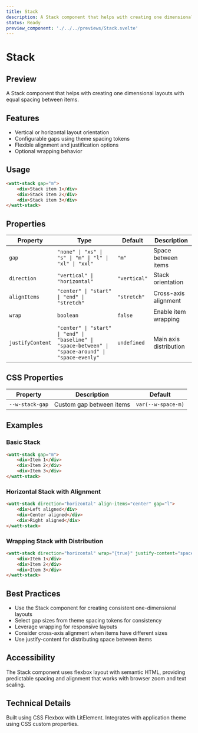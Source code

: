 ```yaml
---
title: Stack
description: A Stack component that helps with creating one dimensional layouts with equal spacing between items.
status: Ready
preview_component: './../../previews/Stack.svelte'
---
```


# Stack

## Preview

A Stack component that helps with creating one dimensional layouts with equal spacing between items.

## Features

- Vertical or horizontal layout orientation
- Configurable gaps using theme spacing tokens
- Flexible alignment and justification options
- Optional wrapping behavior

## Usage

```html
<watt-stack gap="m">
	<div>Stack item 1</div>
	<div>Stack item 2</div>
	<div>Stack item 3</div>
</watt-stack>
```

## Properties

| Property         | Type                                                                                                | Default      | Description            |
| ---------------- | --------------------------------------------------------------------------------------------------- | ------------ | ---------------------- |
| `gap`            | `"none" \| "xs" \| "s" \| "m" \| "l" \| "xl" \| "xxl"`                                              | `"m"`        | Space between items    |
| `direction`      | `"vertical" \| "horizontal"`                                                                        | `"vertical"` | Stack orientation      |
| `alignItems`     | `"center" \| "start" \| "end" \| "stretch"`                                                         | `"stretch"`  | Cross-axis alignment   |
| `wrap`           | `boolean`                                                                                           | `false`      | Enable item wrapping   |
| `justifyContent` | `"center" \| "start" \| "end" \| "baseline" \| "space-between" \| "space-around" \| "space-evenly"` | `undefined`  | Main axis distribution |

## CSS Properties

| Property        | Description              | Default            |
| --------------- | ------------------------ | ------------------ |
| `--w-stack-gap` | Custom gap between items | `var(--w-space-m)` |

## Examples

### Basic Stack

```html
<watt-stack gap="m">
	<div>Item 1</div>
	<div>Item 2</div>
	<div>Item 3</div>
</watt-stack>
```

### Horizontal Stack with Alignment

```html
<watt-stack direction="horizontal" align-items="center" gap="l">
	<div>Left aligned</div>
	<div>Center aligned</div>
	<div>Right aligned</div>
</watt-stack>
```

### Wrapping Stack with Distribution

```html
<watt-stack direction="horizontal" wrap="{true}" justify-content="space-between" gap="s">
	<div>Item 1</div>
	<div>Item 2</div>
	<div>Item 3</div>
</watt-stack>
```

## Best Practices

- Use the Stack component for creating consistent one-dimensional layouts
- Select gap sizes from theme spacing tokens for consistency
- Leverage wrapping for responsive layouts
- Consider cross-axis alignment when items have different sizes
- Use justify-content for distributing space between items

## Accessibility

The Stack component uses flexbox layout with semantic HTML, providing predictable spacing and alignment that works with browser zoom and text scaling.

## Technical Details

Built using CSS Flexbox with LitElement. Integrates with application theme using CSS custom properties.

